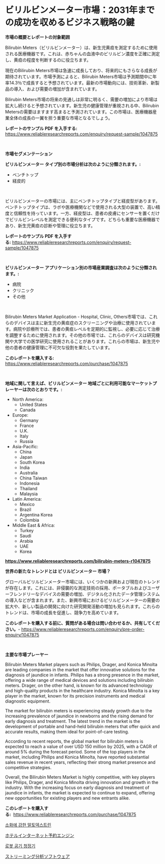 <p><h1>ビリルビンメーター市場：2031年までの成功を収めるビジネス戦略の鍵</h1></p><p><strong>市場の概要とレポートの対象範囲</strong></p>
<p><p>Bilirubin Meters（ビリルビンメーター）は、新生児黄疸を測定するために使用される医療機器です。これは、赤ちゃんの血液中のビリルビン濃度を正確に測定し、黄疸の程度を判断するのに役立ちます。</p><p>現在のBilirubin Meters市場は急速に成長しており、将来的にもさらなる成長が期待されています。市場予測によると、Bilirubin Meters市場は予測期間中に年率14.3％で成長すると予想されています。最新の市場動向には、技術革新、新製品の導入、および需要の増加が含まれています。</p><p>Bilirubin Meters市場の将来の見通しは非常に明るく、需要の増加により市場は拡大し続けると予想されています。新生児の健康管理が重視される中、Bilirubin Metersの需要はますます高まると予測されています。この市場は、医療機器産業全体の成長の一翼を担う重要な市場となるでしょう。</p></p>
<p><strong>レポートのサンプル PDF を入手する:</strong> <a href="https://www.reliableresearchreports.com/enquiry/request-sample/1047875">https://www.reliableresearchreports.com/enquiry/request-sample/1047875</a></p>
<p>&nbsp;</p>
<p><strong>市場セグメンテーション</strong></p>
<p><strong>ビリルビンメーター タイプ別の市場分析は次のように分類されます。:</strong></p>
<p><ul><li>ベンチトップ</li><li>経皮的</li></ul></p>
<p>&nbsp;</p>
<p><p>ビリルビンメーターの市場には、主にベンチトップタイプと経皮型があります。ベンチトップタイプは、ラボや医療機関などで使用される大型の装置で、高い精度と信頼性を持っています。一方、経皮型は、患者の皮膚にセンサーを置くだけでビリルビンレベルを測定できる便利なタイプです。どちらも重要な医療機器であり、新生児黄疸の診断や管理に役立ちます。</p></p>
<p><strong>レポートのサンプル PDF を入手する:</strong>&nbsp;<a href="https://www.reliableresearchreports.com/enquiry/request-sample/1047875">https://www.reliableresearchreports.com/enquiry/request-sample/1047875</a></p>
<p>&nbsp;</p>
<p><strong> ビリルビンメーター アプリケーション別の市場産業調査は次のように分類されます。:</strong></p>
<p><ul><li>病院</li><li>クリニック</li><li>その他</li></ul></p>
<p>&nbsp;</p>
<p><p>Bilirubin Meters Market Application - Hospital, Clinic, Others市場では、これらのデバイスは主に新生児の黄疸症のスクリーニングや治療に使用されています。病院や診療所では、患者の黄疸レベルを定期的に監視し、必要に応じて治療を調整するために使用されます。その他の市場では、これらのデバイスは研究機関や大学での医学研究に使用されることがあります。これらの市場は、新生児や他の患者の健康管理に不可欠な役割を果たしています。</p></p>
<p><strong>このレポートを購入する:</strong>&nbsp; <a href="https://www.reliableresearchreports.com/purchase/1047875">https://www.reliableresearchreports.com/purchase/1047875</a></p>
<p>&nbsp;</p>
<p><strong>地域に関して言えば、ビリルビンメーター 地域ごとに利用可能なマーケットプレーヤーは次のとおりです。:</strong></p>
<p><ul>
    <li>
        North America:
        <ul>
            <li>United States</li>
            <li>Canada</li>
        </ul>
    </li>
    <li>
        Europe:
        <ul>
            <li>Germany</li>
            <li>France</li>
            <li>U.K.</li>
            <li>Italy</li>
            <li>Russia</li>
        </ul>
    </li>
    <li>
        Asia-Pacific:
        <ul>
            <li>China</li>
            <li>Japan</li>
            <li>South Korea</li>
            <li>India</li>
            <li>Australia</li>
            <li>China Taiwan</li>
            <li>Indonesia</li>
            <li>Thailand</li>
            <li>Malaysia</li>
        </ul>
    </li>
    <li>
        Latin America:
        <ul>
            <li>Mexico</li>
            <li>Brazil</li>
            <li>Argentina Korea</li>
            <li>Colombia</li>
        </ul>
    </li>
    <li>
        Middle East & Africa:
        <ul>
            <li>Turkey</li>
            <li>Saudi</li>
            <li>Arabia</li>
            <li>UAE</li>
            <li>Korea</li>
        </ul>
    </li>
    </ul></p>
<p><strong><a href="https://www.reliableresearchreports.com/bilirubin-meters-r1047875">https://www.reliableresearchreports.com/bilirubin-meters-r1047875</a></strong>&nbsp;</p>
<p><strong>世界の新たなトレンドとは ビリルビンメーター 市場？</strong></p>
<p><p>グローバルビリルビンメーター市場には、いくつかの新興および現在のトレンドが存在します。これには、非侵襲的な測定技術の採用、ポータブルおよびユーザーフレンドリーなデバイスの需要の増加、デジタル化されたデータ管理システムの導入などが含まれます。また、新興市場におけるビリルビンメーターの需要の拡大や、新しい製品の開発に向けた研究開発活動の増加も見られます。これらのトレンドは、市場の成長を促進し、競争力を高めています。</p></p>
<p><strong>このレポートを購入する前に、質問がある場合は問い合わせるか、共有してください。</strong>- <a href="https://www.reliableresearchreports.com/enquiry/pre-order-enquiry/1047875">https://www.reliableresearchreports.com/enquiry/pre-order-enquiry/1047875</a></p>
<p>&nbsp;</p>
<p><strong>主要な市場プレーヤー</strong></p>
<p><p>Bilirubin Meters Market players such as Philips, Drager, and Konica Minolta are leading companies in the market that offer innovative solutions for the diagnosis of jaundice in infants. Philips has a strong presence in the market, offering a wide range of medical devices and solutions including bilirubin meters. Drager, on the other hand, is known for its advanced technology and high-quality products in the healthcare industry. Konica Minolta is a key player in the market, known for its precision instruments and medical diagnostic equipment.</p><p>The market for bilirubin meters is experiencing steady growth due to the increasing prevalence of jaundice in newborns and the rising demand for early diagnosis and treatment. The latest trend in the market is the development of portable and hand-held bilirubin meters that offer quick and accurate results, making them ideal for point-of-care testing.</p><p>According to recent reports, the global market for bilirubin meters is expected to reach a value of over USD 150 million by 2025, with a CAGR of around 5% during the forecast period. Some of the top players in the market, including Philips and Konica Minolta, have reported substantial sales revenue in recent years, reflecting their strong market presence and competitive strategies.</p><p>Overall, the Bilirubin Meters Market is highly competitive, with key players like Philips, Drager, and Konica Minolta driving innovation and growth in the industry. With the increasing focus on early diagnosis and treatment of jaundice in infants, the market is expected to continue to expand, offering new opportunities for existing players and new entrants alike.</p></p>
<p><strong>このレポートを購入する:</strong>&nbsp;&nbsp;<a href="https://www.reliableresearchreports.com/purchase/1047875">https://www.reliableresearchreports.com/purchase/1047875</a></p>
<p><p><a href="https://medium.com/@arthuralety6767836754/%EC%86%8C%ED%99%94-%EC%A0%80%ED%95%AD%EC%84%B1-%EB%A7%90%ED%86%A0%EB%8D%B1%EC%8A%A4%ED%8A%B8%EB%A6%B0-%EC%8B%9C%EC%9E%A5-%EA%B2%BD%EC%9F%81-%EB%B6%84%EC%84%9D-%EC%8B%9C%EC%9E%A5-%EB%8F%99%ED%96%A5-%EB%B0%8F-2031%EB%85%84%EA%B9%8C%EC%A7%80%EC%9D%98-%EC%98%88%EC%B8%A1-060f8f464b9c">소화에 강한 말토덱스트린</a></p><p><a href="https://medium.com/@myronobertrtys5475654/%E3%83%9B%E3%83%86%E3%83%AB-%E3%82%A4%E3%83%B3%E3%82%BF%E3%83%BC%E3%83%8D%E3%83%83%E3%83%88-%E4%BA%88%E7%B4%84-%E3%82%A8%E3%83%B3%E3%82%B8%E3%83%B3-%E5%B8%82%E5%A0%B4-%E5%B8%82%E5%A0%B4%E3%81%AE%E6%88%90%E9%95%B7%E7%8E%87-%E5%B8%82%E5%A0%B4%E3%83%88%E3%83%AC%E3%83%B3%E3%83%89-%E3%81%8A%E3%82%88%E3%81%B3%E6%88%90%E9%95%B7%E6%88%A6%E7%95%A5%E3%81%AB%E9%96%A2%E3%81%99%E3%82%8B%E6%B4%9E%E5%AF%9F-eb38cc39df16">ホテルインターネット予約エンジン</a></p><p><a href="https://medium.com/@evo032/%EB%A1%9C%EB%B4%87-%EA%B3%B5%EA%B8%B0-%EC%B2%AD%EC%A0%95%EA%B8%B0-%EC%8B%9C%EC%9E%A5-%EC%A1%B0%EC%82%AC-%EB%B3%B4%EA%B3%A0%EC%84%9C-%EA%B7%B8-%EC%97%AD%EC%82%AC-%EB%B0%8F-2024%EB%85%84%EB%B6%80%ED%84%B0-2031%EB%85%84%EA%B9%8C%EC%A7%80%EC%9D%98-%EC%A0%84%EB%A7%9D-95b87a57a166">로봇 공기 청정기</a></p><p><a href="https://medium.com/@kingmsvie/%E3%82%B9%E3%83%88%E3%83%AA%E3%83%BC%E3%83%9F%E3%83%B3%E3%82%B0%E3%82%A2%E3%83%8A%E3%83%AA%E3%83%86%E3%82%A3%E3%82%AF%E3%82%B9%E3%82%BD%E3%83%95%E3%83%88%E3%82%A6%E3%82%A7%E3%82%A2%E5%B8%82%E5%A0%B4%E3%83%AC%E3%83%9D%E3%83%BC%E3%83%88%E3%81%AF-%E3%81%93%E3%81%AE%E5%B8%82%E5%A0%B4%E3%81%AE%E6%9C%80%E6%96%B0%E3%81%AE%E3%83%88%E3%83%AC%E3%83%B3%E3%83%89%E3%81%A8%E6%88%90%E9%95%B7%E6%A9%9F%E4%BC%9A%E3%82%92%E6%98%8E%E3%82%89%E3%81%8B%E3%81%AB%E3%81%97%E3%81%A6%E3%81%84%E3%81%BE%E3%81%99-b5f4104185ec">ストリーミング分析ソフトウェア</a></p></p>